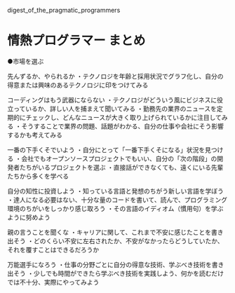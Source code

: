 digest_of_the_pragmatic_programmers

# 情熱プログラマー まとめ


●市場を選ぶ

先んずるか、やられるか
・テクノロジを年齢と採用状況でグラフ化し、自分の得意または興味のあるテクノロジに印をつけてみる

コーディングはもう武器にならない
・テクノロジがどういう風にビジネスに役立っているか、詳しい人を捕まえて聞いてみる
・勤務先の業界のニュースを定期的にチェックし、どんなニュースが大きく取り上げられているかに注目してみる
・そうすることで業界の問題、話題がわかる、自分の仕事や会社にそう影響するかも考えてみる

一番の下手くそでいよう 
・自分にとって「一番下手くそになる」状況を見つける
・会社でもオープンソースプロジェクトでもいい、自分の「次の階段」の開発者たちがいるプロジェクトを選ぶ
・直接話ができなくても、遠くにいる先輩たちから多くを学べる

自分の知性に投資しよう
・知っている言語と発想のちがう新しい言語を学ぼう
・達人になる必要はない、十分な量のコードを書いて、読んで、プログラミング環境のちがいをしっかり感じ取ろう
・その言語のイディオム（慣用句）を学ぶように努めよう

親の言うことを聞くな
・キャリアに関して、これまで不安に感じたことを書き出そう
・どのくらい不安に左右されたか、不安がなかったらどうしていたか、それを覆すことはできるだろうか

万能選手になろう
・仕事の分野ごとに自分の得意な技術、学ぶべき技術を書き出そう
・少しでも時間ができたら学ぶべき技術を実践しよう、何かを読むだけでは不十分、実際にやってみよう
